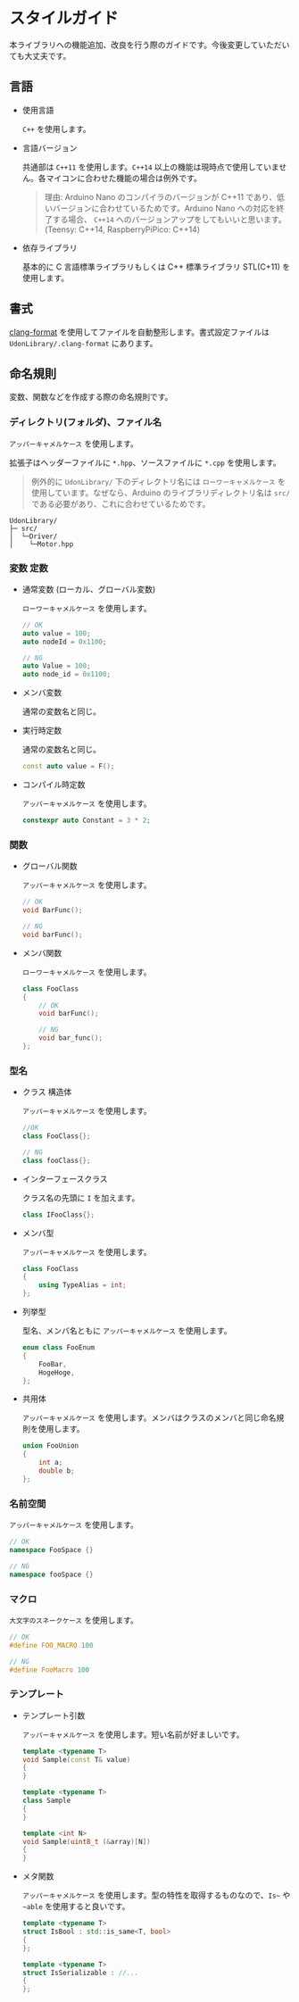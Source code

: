 # スタイルガイド

本ライブラリへの機能追加、改良を行う際のガイドです。今後変更していただいても大丈夫です。

## 言語

- 使用言語

  `C++` を使用します。

- 言語バージョン

  共通部は `C++11` を使用します。`C++14` 以上の機能は現時点で使用していません。各マイコンに合わせた機能の場合は例外です。

  > 理由: Arduino Nano のコンパイラのバージョンが C++11 であり、低いバージョンに合わせているためです。Arduino Nano への対応を終了する場合、 `C++14` へのバージョンアップをしてもいいと思います。 (Teensy: C++14, RaspberryPiPico: C++14)

- 依存ライブラリ

  基本的に C 言語標準ライブラリもしくは C++ 標準ライブラリ STL(C+11) を使用します。

## 書式

[clang-format](https://clang.llvm.org/docs/ClangFormat.html) を使用してファイルを自動整形します。書式設定ファイルは `UdonLibrary/.clang-format` にあります。

## 命名規則

変数、関数などを作成する際の命名規則です。

### ディレクトリ(フォルダ)、ファイル名

`アッパーキャメルケース` を使用します。

拡張子はヘッダーファイルに `*.hpp`、ソースファイルに `*.cpp` を使用します。

> 例外的に `UdonLibrary/` 下のディレクトリ名には `ローワーキャメルケース` を使用しています。なぜなら、Arduino のライブラリディレクトリ名は `src/` である必要があり、これに合わせているためです。

```
UdonLibrary/
├─ src/
│  └─Driver/
│    └─Motor.hpp
```

### 変数 定数

- 通常変数 (ローカル、グローバル変数)

  `ローワーキャメルケース` を使用します。

  ```cpp
  // OK
  auto value = 100;
  auto nodeId = 0x1100;

  // NG
  auto Value = 100;
  auto node_id = 0x1100;
  ```

- メンバ変数

  通常の変数名と同じ。

- 実行時定数

  通常の変数名と同じ。

  ```cpp
  const auto value = F();
  ```

- コンパイル時定数

  `アッパーキャメルケース` を使用します。

  ```cpp
  constexpr auto Constant = 3 * 2;
  ```

### 関数

- グローバル関数

  `アッパーキャメルケース` を使用します。

  ```cpp
  // OK
  void BarFunc();

  // NG
  void barFunc();
  ```

- メンバ関数

  `ローワーキャメルケース` を使用します。

  ```cpp
  class FooClass
  {
      // OK
      void barFunc();

      // NG
      void bar_func();
  };
  ```

### 型名

- クラス 構造体

  `アッパーキャメルケース` を使用します。

  ```cpp
  //OK
  class FooClass{};

  // NG
  class fooClass{};
  ```

- インターフェースクラス

  クラス名の先頭に `I` を加えます。

  ```cpp
  class IFooClass{};
  ```

- メンバ型

  `アッパーキャメルケース` を使用します。

  ```cpp
  class FooClass
  {
      using TypeAlias = int;
  };
  ```

- 列挙型

  型名、メンバ名ともに `アッパーキャメルケース` を使用します。

  ```cpp
  enum class FooEnum
  {
      FooBar,
      HogeHoge,
  };
  ```

- 共用体

  `アッパーキャメルケース` を使用します。メンバはクラスのメンバと同じ命名規則を使用します。

  ```cpp
  union FooUnion
  {
      int a;
      double b;
  };
  ```

### 名前空間

`アッパーキャメルケース` を使用します。

```cpp
// OK
namespace FooSpace {}

// NG
namespace fooSpace {}
```
### マクロ

`大文字のスネークケース` を使用します。

```cpp
// OK
#define FOO_MACRO 100

// NG
#define FooMacro 100
```

### テンプレート

- テンプレート引数

  `アッパーキャメルケース` を使用します。短い名前が好ましいです。

  ```cpp
  template <typename T>
  void Sample(const T& value)
  {
  }
  ```

  ```cpp
  template <typename T>
  class Sample
  {
  }
  ```

  ```cpp
  template <int N>
  void Sample(uint8_t (&array)[N])
  {
  }
  ```

- メタ関数

  `アッパーキャメルケース` を使用します。型の特性を取得するものなので、`Is~` や `~able` を使用すると良いです。

  ```cpp
  template <typename T>
  struct IsBool : std::is_same<T, bool>
  {
  };
  ```

  ```cpp
  template <typename T>
  struct IsSerializable : //...
  {
  };
  ```
